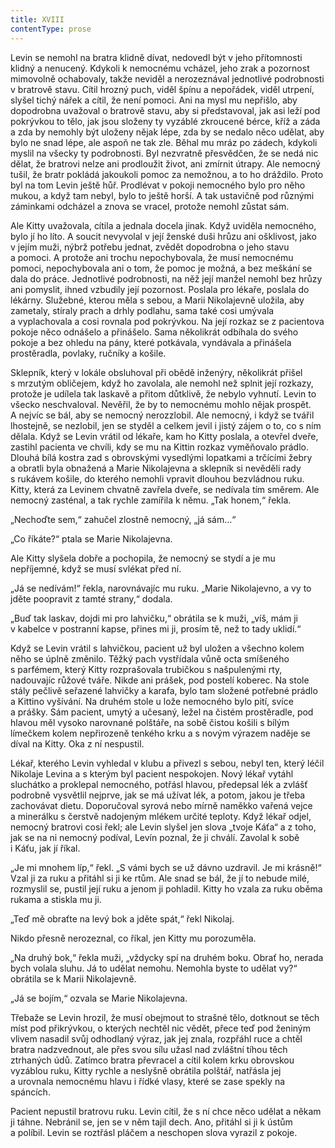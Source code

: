 ```yaml
---
title: XVIII
contentType: prose
---
```


<section>

Levin se nemohl na bratra klidně dívat, nedovedl být v jeho přítomnosti klidný a nenucený. Kdykoli k nemocnému vcházel, jeho zrak a pozornost mimovolně ochabovaly, takže neviděl a nerozeznával jednotlivé podrobnosti v bratrově stavu. Cítil hrozný puch, viděl špínu a nepořádek, viděl utrpení, slyšel tichý nářek a cítil, že není pomoci. Ani na mysl mu nepřišlo, aby dopodrobna uvažoval o bratrově stavu, aby si představoval, jak asi leží pod pokrývkou to tělo, jak jsou složeny ty vyzáblé zkroucené bérce, kříž a záda a zda by nemohly být uloženy nějak lépe, zda by se nedalo něco udělat, aby bylo ne snad lépe, ale aspoň ne tak zle. Běhal mu mráz po zádech, kdykoli myslil na všecky ty podrobnosti. Byl nezvratně přesvědčen, že se nedá nic dělat, že bratrovi nelze ani prodloužit život, ani zmírnit útrapy. Ale nemocný tušil, že bratr pokládá jakoukoli pomoc za nemožnou, a to ho dráždilo. Proto byl na tom Levin ještě hůř. Prodlévat v pokoji nemocného bylo pro něho mukou, a když tam nebyl, bylo to ještě horší. A tak ustavičně pod různými záminkami odcházel a znova se vracel, protože nemohl zůstat sám.

Ale Kitty uvažovala, cítila a jednala docela jinak. Když uviděla nemocného, bylo jí ho líto. A soucit nevyvolal v její ženské duši hrůzu ani ošklivost, jako v jejím muži, nýbrž potřebu jednat, zvědět dopodrobna o jeho stavu a pomoci. A protože ani trochu nepochybovala, že musí nemocnému pomoci, nepochybovala ani o tom, že pomoc je možná, a bez meškání se dala do práce. Jednotlivé podrobnosti, na něž její manžel nemohl bez hrůzy ani pomyslit, ihned vzbudily její pozornost. Poslala pro lékaře, poslala do lékárny. Služebné, kterou měla s sebou, a Marii Nikolajevně uložila, aby zametaly, stíraly prach a drhly podlahu, sama také cosi umývala a vyplachovala a cosi rovnala pod pokrývkou. Na její rozkaz se z pacientova pokoje něco odnášelo a přinášelo. Sama několikrát odbíhala do svého pokoje a bez ohledu na pány, které potkávala, vyndávala a přinášela prostěradla, povlaky, ručníky a košile.

Sklepník, který v lokále obsluhoval při obědě inženýry, několikrát přišel s mrzutým obličejem, když ho zavolala, ale nemohl než splnit její rozkazy, protože je udílela tak laskavě a přitom důtklivě, že nebylo vyhnutí. Levin to všecko neschvaloval. Nevěřil, že by to nemocnému mohlo nějak prospět. A nejvíc se bál, aby se nemocný nerozzlobil. Ale nemocný, i když se tvářil lhostejně, se nezlobil, jen se styděl a celkem jevil i jistý zájem o to, co s ním dělala. Když se Levin vrátil od lékaře, kam ho Kitty poslala, a otevřel dveře, zastihl pacienta ve chvíli, kdy se mu na Kittin rozkaz vyměňovalo prádlo. Dlouhá bílá kostra zad s obrovskými vysedlými lopatkami a trčícími žebry a obratli byla obnažená a Marie Nikolajevna a sklepník si nevěděli rady s rukávem košile, do kterého nemohli vpravit dlouhou bezvládnou ruku. Kitty, která za Levinem chvatně zavřela dveře, se nedívala tím směrem. Ale nemocný zasténal, a tak rychle zamířila k němu. „Tak honem,“ řekla.

„Nechoďte sem,“ zahučel zlostně nemocný, „já sám…“

„Co říkáte?“ ptala se Marie Nikolajevna.

Ale Kitty slyšela dobře a pochopila, že nemocný se stydí a je mu nepříjemné, když se musí svlékat před ní.

„Já se nedívám!“ řekla, narovnávajíc mu ruku. „Marie Nikolajevno, a vy to jděte poopravit z tamté strany,“ dodala.

„Buď tak laskav, dojdi mi pro lahvičku,“ obrátila se k muži, „víš, mám ji v kabelce v postranní kapse, přines mi ji, prosím tě, než to tady uklidí.“

Když se Levin vrátil s lahvičkou, pacient už byl uložen a všechno kolem něho se úplně změnilo. Těžký pach vystřídala vůně octa smíšeného s parfémem, který Kitty rozprašovala trubičkou s našpulenými rty, nadouvajíc růžové tváře. Nikde ani prášek, pod postelí koberec. Na stole stály pečlivě seřazené lahvičky a karafa, bylo tam složené potřebné prádlo a Kittino vyšívání. Na druhém stole u lože nemocného bylo pití, svíce a prášky. Sám pacient, umytý a učesaný, ležel na čistém prostěradle, pod hlavou měl vysoko narovnané polštáře, na sobě čistou košili s bílým límečkem kolem nepřirozeně tenkého krku a s novým výrazem naděje se díval na Kitty. Oka z ní nespustil.

Lékař, kterého Levin vyhledal v klubu a přivezl s sebou, nebyl ten, který léčil Nikolaje Levina a s kterým byl pacient nespokojen. Nový lékař vytáhl sluchátko a proklepal nemocného, potřásl hlavou, předepsal lék a zvlášť podrobně vysvětlil nejprve, jak se má užívat lék, a potom, jakou je třeba zachovávat dietu. Doporučoval syrová nebo mírně naměkko vařená vejce a minerálku s čerstvě nadojeným mlékem určité teploty. Když lékař odjel, nemocný bratrovi cosi řekl; ale Levin slyšel jen slova „tvoje Káťa“ a z toho, jak se na ni nemocný podíval, Levín poznal, že ji chválí. Zavolal k sobě i Káťu, jak jí říkal.

„Je mi mnohem líp,“ řekl. „S vámi bych se už dávno uzdravil. Je mi krásně!“ Vzal ji za ruku a přitáhl si ji ke rtům. Ale snad se bál, že jí to nebude milé, rozmyslil se, pustil její ruku a jenom ji pohladil. Kitty ho vzala za ruku oběma rukama a stiskla mu ji.

„Teď mě obraťte na levý bok a jděte spát,“ řekl Nikolaj.

Nikdo přesně nerozeznal, co říkal, jen Kitty mu porozuměla.

„Na druhý bok,“ řekla muži, „vždycky spí na druhém boku. Obrať ho, nerada bych volala sluhu. Já to udělat nemohu. Nemohla byste to udělat vy?“ obrátila se k Marii Nikolajevně.

„Já se bojím,“ ozvala se Marie Nikolajevna.

Třebaže se Levin hrozil, že musí obejmout to strašné tělo, dotknout se těch míst pod přikrývkou, o kterých nechtěl nic vědět, přece teď pod ženiným vlivem nasadil svůj odhodlaný výraz, jak jej znala, rozpřáhl ruce a chtěl bratra nadzvednout, ale přes svou sílu užasl nad zvláštní tíhou těch ztrhaných údů. Zatímco bratra převracel a cítil kolem krku obrovskou vyzáblou ruku, Kitty rychle a neslyšně obrátila polštář, natřásla jej a urovnala nemocnému hlavu i řídké vlasy, které se zase spekly na spáncích.

Pacient nepustil bratrovu ruku. Levin cítil, že s ní chce něco udělat a někam ji táhne. Nebránil se, jen se v něm tajil dech. Ano, přitáhl si ji k ústům a políbil. Levin se roztřásl pláčem a neschopen slova vyrazil z pokoje.

</section>
